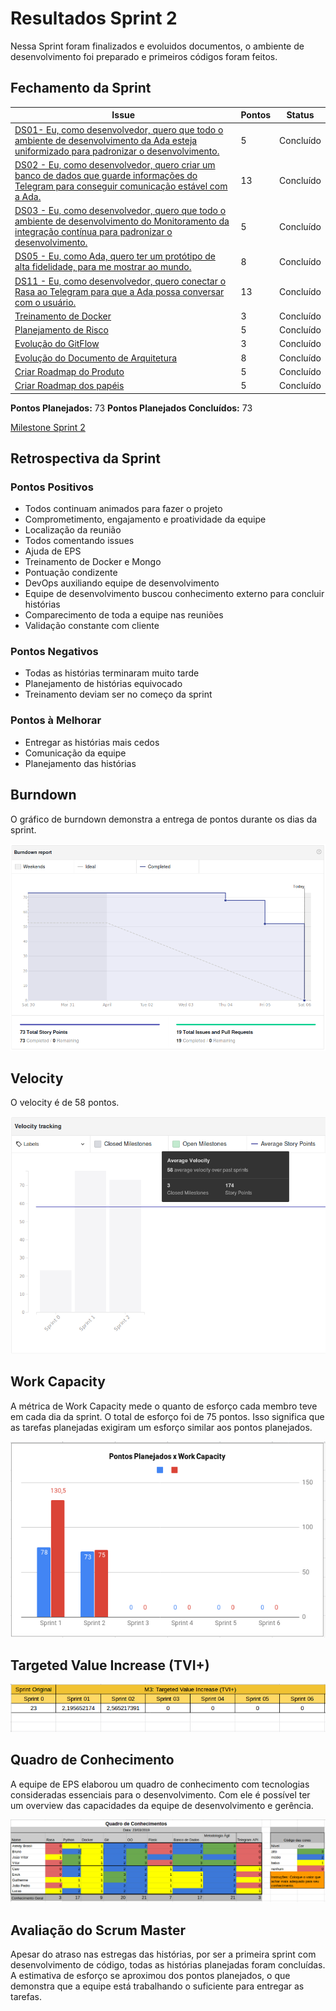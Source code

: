 # Resultados Sprint 2

Nessa Sprint foram finalizados e evoluidos documentos, o ambiente de desenvolvimento foi preparado e primeiros códigos foram feitos.

## Fechamento da Sprint

| Issue | Pontos | Status |
| ----- | ------ | ------ |
| [DS01- Eu, como desenvolvedor, quero que todo o ambiente de desenvolvimento da Ada esteja uniformizado para padronizar o desenvolvimento.](https://github.com/fga-eps-mds/2019.1-ADA/issues/52) | 5 | Concluído |
| [DS02 - Eu, como desenvolvedor, quero criar um banco de dados que guarde informações do Telegram para conseguir comunicação estável com a Ada.](https://github.com/fga-eps-mds/2019.1-ADA/issues/54) | 13 | Concluído |
| [DS03 - Eu, como desenvolvedor, quero que todo o ambiente de desenvolvimento do Monitoramento da integração contínua para padronizar o desenvolvimento.](https://github.com/fga-eps-mds/2019.1-ADA/issues/53) | 5 | Concluído |
| [DS05 - Eu, como Ada, quero ter um protótipo de alta fidelidade, para me mostrar ao mundo.](https://github.com/fga-eps-mds/2019.1-ADA/issues/55) | 8 | Concluído |
| [DS11 - Eu, como desenvolvedor, quero conectar o Rasa ao Telegram para que a Ada possa conversar com o usuário.](https://github.com/fga-eps-mds/2019.1-ADA/issues/56) | 13 | Concluído |
| [Treinamento de Docker](https://github.com/fga-eps-mds/2019.1-ADA/issues/57) | 3 | Concluído |
| [Planejamento de Risco](https://github.com/fga-eps-mds/2019.1-ADA/issues/58) | 5 | Concluído |
| [Evolução do GitFlow](https://github.com/fga-eps-mds/2019.1-ADA/issues/59) | 3 | Concluído |
| [Evolução do Documento de Arquitetura](https://github.com/fga-eps-mds/2019.1-ADA/issues/60) | 8 | Concluído |
| [Criar Roadmap do Produto](https://github.com/fga-eps-mds/2019.1-ADA/issues/61) | 5 | Concluído |
| [Criar Roadmap dos papéis](https://github.com/fga-eps-mds/2019.1-ADA/issues/62) | 5 | Concluído |

__Pontos Planejados:__ 73
__Pontos Planejados Concluídos:__ 73


[Milestone Sprint 2](https://github.com/fga-eps-mds/2019.1-ADA/milestone/3)

## Retrospectiva da Sprint

### Pontos Positivos

* Todos continuam animados para fazer o projeto
* Comprometimento, engajamento e proatividade da equipe
* Localização da reunião
* Todos comentando issues
* Ajuda de EPS
* Treinamento de Docker e Mongo
* Pontuação condizente 
* DevOps auxiliando equipe de desenvolvimento
* Equipe de desenvolvimento buscou conhecimento externo para concluir histórias
* Comparecimento de toda a equipe nas reuniões
* Validação constante com cliente

### Pontos Negativos

* Todas as histórias terminaram muito tarde
* Planejamento de histórias equivocado
* Treinamento deviam ser no começo da sprint

### Pontos à Melhorar

* Entregar as histórias mais cedos
* Comunicação da equipe
* Planejamento das histórias

## Burndown

O gráfico de burndown demonstra a entrega de pontos durante os dias da sprint. 

![](../../assets/img/sprints/sprint2/burndown_sprint2.png)

## Velocity
O velocity é de 58 pontos.

![](../../assets/img/sprints/sprint2/velocity_sprint2.png)

## Work Capacity

A métrica de Work Capacity mede o quanto de esforço cada membro teve em cada dia da sprint. O total de esforço foi de 75 pontos. Isso significa que as tarefas planejadas exigiram um esforço similar aos pontos planejados.

![](../../assets/img/sprints/sprint2/work_capacity_sprint2.png)


## Targeted Value Increase (TVI+)

![](../../assets/img/sprints/sprint2/tvi_sprint2.png)


## Quadro de Conhecimento

A equipe de EPS elaborou um quadro de conhecimento com tecnologias consideradas essenciais para o desenvolvimento. Com ele é possível ter um overview das capacidades da equipe de desenvolvimento e gerência. 

![](../../assets/img/sprints/sprint2/quadro_de_conhecimentos_sprint2.png)

## Avaliação do Scrum Master

Apesar do atraso nas estregas das histórias, por ser a primeira sprint com desenvolvimento de código, todas as histórias planejadas foram concluídas. A estimativa de esforço se aproximou dos pontos planejados, o que demonstra que a equipe está trabalhando o suficiente para entregar as tarefas.